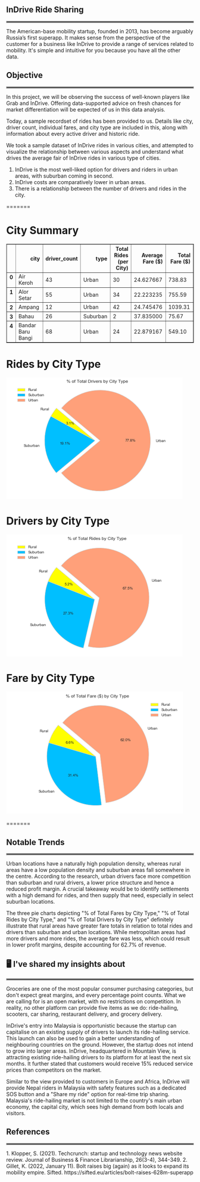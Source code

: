 
## InDrive Ride Sharing
<hr style="border:2px solid gray">
The American-base mobility startup, founded in 2013, has become arguably Russia’s first superapp.
It makes sense from the perspective of the customer for a business like InDrive to provide a range of services related to mobility. It's simple and intuitive for you because you have all the other data.


## Objective
<hr style="border:2px solid gray">
In this project, we will be observing the success of well-known players like Grab and InDrive. Offering data-supported advice on fresh chances for market differentiation will be expected of us in this data analysis.

Today, a sample recordset of rides has been provided to us. Details like city, driver count, individual fares, and city type are included in this, along with information about every active driver and historic ride.

We took a sample dataset of InDrive rides in various cities, and attempted to visualize the relationship between various aspects and understand what drives the average fair of InDrive rides in various type of cities.
1. InDrive is the most well-liked option for drivers and riders in urban areas, with suburban coming in second.
2. InDrive costs are comparatively lower in urban areas.
3. There is a relationship between the number of drivers and rides in the city.



=======
# City Summary 


<div>
<style>
    .dataframe thead tr:only-child th {
        text-align: right;
    }

    .dataframe thead th {
        text-align: left;
    }

    .dataframe tbody tr th {
        vertical-align: top;
    }
</style>
<table border="1" class="dataframe">
  <thead>
    <tr style="text-align: right;">
      <th></th>
      <th>city</th>
      <th>driver_count</th>
      <th>type</th>
      <th>Total Rides (per City)</th>
      <th>Average Fare ($)</th>
      <th>Total Fare ($)</th>
    </tr>
  </thead>
  <tbody>
    <tr>
      <th>0</th>
      <td>Air Keroh</td>
      <td>43</td>
      <td>Urban</td>
      <td>30</td>
      <td>24.627667</td>
      <td>738.83</td>
    </tr>
    <tr>
      <th>1</th>
      <td>Alor Setar</td>
      <td>55</td>
      <td>Urban</td>
      <td>34</td>
      <td>22.223235</td>
      <td>755.59</td>
    </tr>
    <tr>
      <th>2</th>
      <td>Ampang</td>
      <td>12</td>
      <td>Urban</td>
      <td>42</td>
      <td>24.745476</td>
      <td>1039.31</td>
    </tr>
    <tr>
      <th>3</th>
      <td>Bahau</td>
      <td>26</td>
      <td>Suburban</td>
      <td>2</td>
      <td>37.835000</td>
      <td>75.67</td>
    </tr>
    <tr>
      <th>4</th>
      <td>Bandar Baru Bangi</td>
      <td>68</td>
      <td>Urban</td>
      <td>24</td>
      <td>22.879167</td>
      <td>549.10</td>
    </tr>
  </tbody>
</table>
</div>


# Rides by City Type


![png](Pie_Totalrides_citytype.png)


# Drivers by City Type


![png](Pie_Totaldrivers_citytype.png)


# Fare by City Type


![png](Pie_Totalfare_citytype.png)


=======
## Notable Trends
<hr style="border:2px solid gray">
Urban locations have a naturally high population density, whereas rural areas have a low population density and suburban areas fall somewhere in the centre. According to the research, urban drivers face more competition than suburban and rural drivers, a lower price structure and hence a reduced profit margin. A crucial takeaway would be to identify settlements with a high demand for rides, and then supply that need, especially in select suburban locations.

The three pie charts depicting "% of Total Fares by City Type," "% of Total Rides by City Type," and "% of Total Drivers by City Type" definitely illustrate that rural areas have greater fare totals in relation to total rides and drivers than suburban and urban locations. While metropolitan areas had more drivers and more rides, the average fare was less, which could result in lower profit margins, despite accounting for 62.7% of revenue.



## 🖥️ I've shared my insights about
<hr style="border:2px solid gray">
Groceries are one of the most popular consumer purchasing categories, but don't expect great margins, and every percentage point counts.
What we are calling for is an open market, with no restrictions on competition.
In reality, no other platform can provide five items as we do: ride-hailing, scooters, car sharing, restaurant delivery, and grocery delivery.

InDrive's entry into Malaysia is opportunistic because the startup can capitalise on an existing supply of drivers to launch its ride-hailing service. This launch can also be used to gain a better understanding of neighbouring countries on the ground. However, the startup does not intend to grow into larger areas.
InDrive, headquartered in Mountain View, is attracting existing ride-hailing drivers to its platform for at least the next six months. It further stated that customers would receive 15% reduced service prices than competitors on the market.

Similar to the view provided to customers in Europe and Africa, InDrive will provide Nepal riders in Malaysia with safety features such as a dedicated SOS button and a "Share my ride" option for real-time trip sharing.
Malaysia's ride-hailing market is not limited to the country's main urban economy, the capital city, which sees high demand from both locals and visitors.

## References
<hr style="border:2px solid gray">
1. Klopper, S. (2021). Techcrunch: startup and technology news website review. Journal of Business & Finance Librarianship, 26(3-4), 344-349.
2. Gillet, K. (2022, January 11). Bolt raises big (again) as it looks to expand its mobility empire. Sifted. https://sifted.eu/articles/bolt-raises-628m-superapp 

